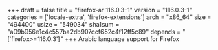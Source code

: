 +++
draft = false
title = "firefox-ar 116.0.3-1"
version = "116.0.3-1"
categories = ['locale-extra', 'firefox-extensions']
arch = "x86_64"
size = "494400"
usize = "549034"
sha1sum = "a09b956e1c4c557ba2db907ccf652c4f12ff5c89"
depends = "['firefox>=116.0.3']"
+++
Arabic language support for Firefox